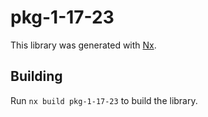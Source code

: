 # pkg-1-17-23

This library was generated with [Nx](https://nx.dev).

## Building

Run `nx build pkg-1-17-23` to build the library.
